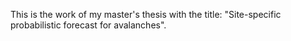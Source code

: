 This is the work of my master's thesis with the title: "Site-specific probabilistic forecast
for avalanches".
